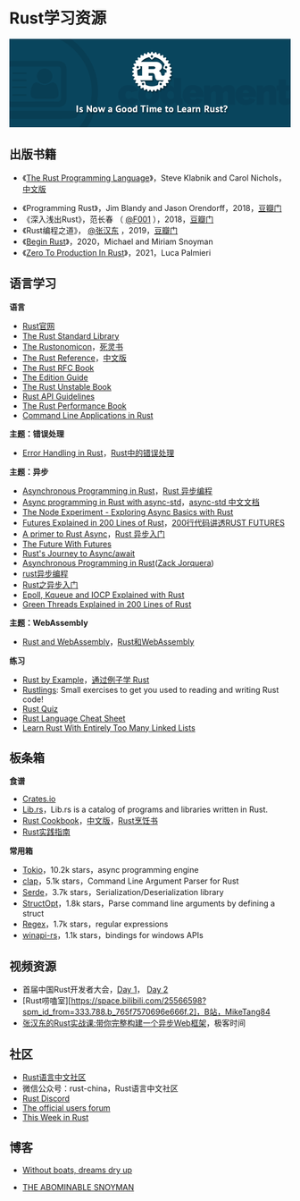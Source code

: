 # Rust学习资源

![](img/learn_rust_now.png)

## 出版书籍

- 《[The Rust Programming Language](https://link.zhihu.com/?target=https%3A//doc.rust-lang.org/stable/book/%23the-rust-programming-language)》，Steve Klabnik and Carol Nichols，[中文版](https://link.zhihu.com/?target=https%3A//kaisery.github.io/trpl-zh-cn/)
*   《Programming Rust》，Jim Blandy and Jason Orendorff，2018，[豆瓣门](https://link.zhihu.com/?target=https%3A//book.douban.com/subject/35217097/)
*   《深入浅出Rust》，范长春 （ [@F001](https://www.zhihu.com/people/bf95908efb41f3447704e267c6be7139) ），2018，[豆瓣门](https://link.zhihu.com/?target=https%3A//book.douban.com/subject/30312231/)
*   《Rust编程之道》，  [@张汉东](https://www.zhihu.com/people/5be040c7edb6ee5ba769cf5f737b1ba9) ，2019，[豆瓣门](https://link.zhihu.com/?target=https%3A//book.douban.com/subject/30418895/)
*   《[Begin Rust](https://link.zhihu.com/?target=https%3A//www.beginrust.com/sample/beginrust.html)》，2020，Michael and Miriam Snoyman
*   《[Zero To Production In Rust](https://link.zhihu.com/?target=https%3A//www.zero2prod.com/)》，2021，Luca Palmieri

## 语言学习

**语言**

- [Rust官网](https://www.rust-lang.org/zh-CN/)
- [The Rust Standard Library](https://doc.rust-lang.org/std/index.html)
- [The Rustonomicon](https://doc.rust-lang.org/nomicon/)，[死灵书](http://120.78.128.153/rustonomicon/)
- [The Rust Reference](https://doc.rust-lang.org/stable/reference/)，[中文版](https://minstrel1977.gitee.io/rust-reference/)
- [The Rust RFC Book](https://rust-lang.github.io/rfcs/)
- [The Edition Guide](https://doc.rust-lang.org/nightly/edition-guide/)
- [The Rust Unstable Book](https://doc.rust-lang.org/beta/unstable-book/)
- [Rust API Guidelines](https://link.zhihu.com/?target=https%3A//rust-lang.github.io/api-guidelines/about.html) 
- [The Rust Performance Book](https://nnethercote.github.io/perf-book/) 
- [Command Line Applications in Rust](https://rust-cli.github.io/book/index.html) 

**主题：错误处理**

- [Error Handling in Rust](https://blog.burntsushi.net/rust-error-handling)，[Rust中的错误处理](https://www.oschina.net/translate/rust-error-handling)

**主题：异步**

- [Asynchronous Programming in Rust](https://rust-lang.github.io/async-book/)，[Rust 异步编程](http://tutzip.com/tut/rust-async-cn/)
- [Async programming in Rust with async-std](https://book.async.rs/)，[async-std 中文文档](https://learnku.com/docs/rust-async-std/) 
- [The Node Experiment - Exploring Async Basics with Rust](https://cfsamson.github.io/book-exploring-async-basics/)
- [Futures Explained in 200 Lines of Rust](https://cfsamson.github.io/books-futures-explained/introduction.html)，[200行代码讲透RUST FUTURES](https://stevenbai.top/rust/futures_explained_in_200_lines_of_rust/)
- [A primer to Rust Async](https://omarabid.com/async-rust)，[Rust 异步入门](https://rustcc.cn/article?id=0117ce5f-2c89-49bf-8b06-82bf66acf936)
- [The Future With Futures](https://asquera.de/blog/2017-03-01/the-future-with-futures/)
- [Rust's Journey to Async/await](https://www.infoq.com/presentations/rust-2019/) 
- [Asynchronous Programming in Rust](https://www.section.io/engineering-education/asynchronous-programming-in-rust/)([Zack Jorquera](https://www.section.io/engineering-education/authors/zack-jorquera/))
- [rust异步编程](https://www.rectcircle.cn/posts/rust%E5%BC%82%E6%AD%A5%E7%BC%96%E7%A8%8B/)
- [Rust之异步入门](https://juejin.cn/post/6875948465055072263) 
- [Epoll, Kqueue and IOCP Explained with Rust](https://cfsamsonbooks.gitbook.io/epoll-kqueue-iocp-explained/)
- [Green Threads Explained in 200 Lines of Rust](https://cfsamson.gitbook.io/green-threads-explained-in-200-lines-of-rust/)

**主题：WebAssembly**

- [Rust and WebAssembly](https://rustwasm.github.io/docs/book/)，[Rust和WebAssembly](http://tutzip.com/tut/rustwasm/)

**练习**

- [Rust by Example](https://doc.rust-lang.org/rust-by-example/#rust-by-example)，[通过例子学 Rust](https://rustwiki.org/zh-CN/rust-by-example/)
- [Rustlings](https://github.com/rust-lang/rustlings): Small exercises to get you used to reading and writing Rust code!
- [Rust Quiz](https://dtolnay.github.io/rust-quiz/1)
- [Rust Language Cheat Sheet](https://cheats.rs/)
- [Learn Rust With Entirely Too Many Linked Lists](https://rust-unofficial.github.io/too-many-lists/)

## 板条箱

**食谱**

- [Crates.io](https://crates.io/)
- [Lib.rs](https://lib.rs/)，Lib.rs is a catalog of programs and libraries written in Rust.
- [Rust Cookbook](https://rust-lang-nursery.github.io/rust-cookbook/)，[中文版](https://rust-cookbook.budshome.com/)，[Rust烹饪书](http://llever.com/rust-cookbook-zh/) 
- [Rust实践指南](https://rust-guide.budshome.com/)

**常用箱**

- [Tokio](https://github.com/tokio-rs/tokio)，10.2k stars，async programming engine
- [clap](https://github.com/clap-rs/clap)，5.1k stars，Command Line Argument Parser for Rust
- [Serde](https://github.com/serde-rs/serde)，3.7k stars，Serialization/Deserialization library
- [StructOpt](https://github.com/TeXitoi/structopt)，1.8k stars，Parse command line arguments by defining a struct
- [Regex](https://github.com/rust-lang/regex)，1.7k stars，regular expressions
- [winapi-rs](https://github.com/retep998/winapi-rs)，1.1k stars，bindings for windows APIs

## 视频资源

- 首届中国Rust开发者大会，[Day 1](https://live.csdn.net/room/u012067469/3VT3jORs)， [Day 2](https://live.csdn.net/room/u012067469/51UUkkjG)
- [Rust唠嗑室][https://space.bilibili.com/25566598?spm_id_from=333.788.b_765f7570696e666f.2]，B站，MikeTang84
- [张汉东的Rust实战课:带你完整构建一个异步Web框架](https://time.geekbang.org/course/intro/100060601)，极客时间

## 社区

- [Rust语言中文社区](https://rustcc.cn/)
- 微信公众号：rust-china，Rust语言中文社区
- [Rust Discord](https://discord.com/channels/442252698964721669/616119515113062421)
- [The official users forum](https://users.rust-lang.org/)
- [This Week in Rust](https://this-week-in-rust.org/)

## 博客

- [Without boats, dreams dry up](https://without.boats/)

- [THE ABOMINABLE SNOYMAN](https://www.snoyman.com/)